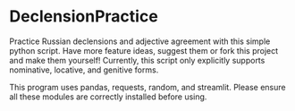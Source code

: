 # DeclensionPractice
Practice Russian declensions and adjective agreement with this simple python script. Have more feature ideas, suggest them or fork this project and make them yourself!
Currently, this script only explicitly supports nominative, locative, and genitive forms.

This program uses pandas, requests, random, and streamlit. Please ensure all these modules are correctly installed before using.

